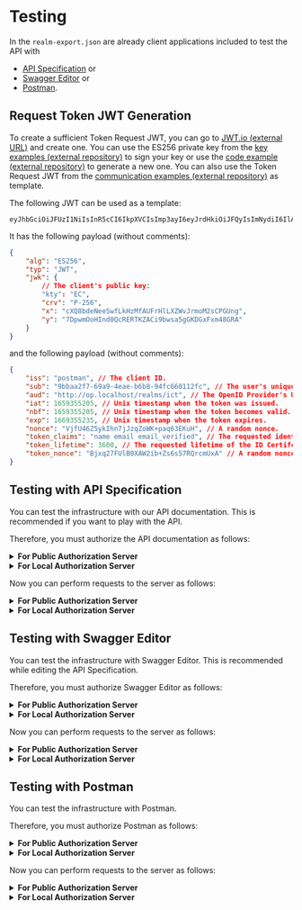 # Testing

In the `realm-export.json` are already client applications included to test the API with

-   [API Specification](#testing-with-api-specification) or
-   [Swagger Editor](#testing-with-swagger-editor) or
-   [Postman](#testing-with-postman).

## Request Token JWT Generation

To create a sufficient Token Request JWT, you can go to [JWT.io (external URL)](https://jwt.io) and create one.
You can use the ES256 private key from the [key examples (external repository)](https://github.com/JonasPrimbs/draft-ietf-mla-oidc/tree/main/examples/key-examples.md#private-key) to sign your key or use the [code example (external repository)](https://github.com/JonasPrimbs/draft-ietf-mla-oidc/tree/main/examples/code-examples.md#key-pair-generation-and-export) to generate a new one.
You can also use the Token Request JWT from the [communication examples (external repository)](https://github.com/JonasPrimbs/draft-ietf-mla-oidc/tree/main/examples/communication-examples.md#token-request) as template.

The following JWT can be used as a template:

```jwt
eyJhbGciOiJFUzI1NiIsInR5cCI6IkpXVCIsImp3ayI6eyJrdHkiOiJFQyIsImNydiI6IlAtMjU2IiwieCI6ImNYUThiZGVOZWVTd2ZMa0h6TWZBVUZySGxMWFpXdkpybW9NMnNDUEdVbmciLCJ5IjoiN0Rwd21Pb0hJbmQwUWNSRVJUS1pBQ2k5YndzYTVnR0tER3hGeG00OEdSQSJ9fQ.eyJpc3MiOiJwb3N0bWFuIiwic3ViIjoiOWJiYWEyZjctNjlhOS00ZWFlLWI2YjgtOTRmYzY2MDExMmZjIiwiYXVkIjoiaHR0cDovL29wLmxvY2FsaG9zdC9yZWFsbXMvcmlkdCIsImlhdCI6MTY1OTM1NTIwNSwibmJmIjoxNjU5MzU1MjA1LCJleHAiOjE2NjkzNTUyMzUsIm5vbmNlIjoiVmpmVTQ2WjV5a0lobjdqSnpxWm9XSytwYXE2M0VLdUgiLCJ0b2tlbl9jbGFpbXMiOiJuYW1lIGVtYWlsIGVtYWlsX3ZlcmlmaWVkIiwidG9rZW5fbGlmZXRpbWUiOjM2MDAsInRva2VuX25vbmNlIjoiQmp4cTI3RlVsQjBYQVcyaWIrWnM2czU3UlFyY21VeEEifQ.BrfJYyrU1bZVWRawXO3Jowic3H84RaIzZDp_e8obviBlLLaq09tAnSUuVGLJ2hw4EIw1enALLtk_F5ZwEMqLlQ
```

It has the following payload (without comments):

```json
{
    "alg": "ES256",
    "typ": "JWT",
    "jwk": {
        // The client's public key:
        "kty": "EC",
        "crv": "P-256",
        "x": "cXQ8bdeNeeSwfLkHzMfAUFrHlLXZWvJrmoM2sCPGUng",
        "y": "7DpwmOoHInd0QcRERTKZACi9bwsa5gGKDGxFxm48GRA"
    }
}
```

and the following payload (without comments):

```json
{
    "iss": "postman", // The client ID.
    "sub": "9bbaa2f7-69a9-4eae-b6b8-94fc660112fc", // The user's unique identifier. In Keycloak, this is a UUID which is displayed in the Users menu.
    "aud": "http://op.localhost/realms/ict", // The OpenID Provider's URL = issuer of the ID Certifcation Token.
    "iat": 1659355205, // Unix timestamp when the token was issued.
    "nbf": 1659355205, // Unix timestamp when the token becomes valid.
    "exp": 1669355235, // Unix timestamp when the token expires.
    "nonce": "VjfU46Z5ykIhn7jJzqZoWK+paq63EKuH", // A random nonce.
    "token_claims": "name email email_verified", // The requested identity claims for the ID Certifcation Token.
    "token_lifetime": 3600, // The requested lifetime of the ID Certifcation Token.
    "token_nonce": "Bjxq27FUlB0XAW2ib+Zs6s57RQrcmUxA" // A random nonce to set into the ID Certifcation Token.
}
```

## Testing with API Specification

You can test the infrastructure with our API documentation.
This is recommended if you want to play with the API.

Therefore, you must authorize the API documentation as follows:

<details>
  <summary><b>For Public Authorization Server</b></summary>

1. Open your browser and navigate to the [API documentation (external URL)](https://api.oidc-e2e.primbs.dev/).
2. Click _Authorize_.
3. Scroll down to the authorization **oauth2_public**.
4. Enter the _client_id_ `api` and _Select all_ scopes.
5. Click _Authorize_ and _Sign In_ with your test user.
6. Click _Close_.

</details>
<details>
  <summary><b>For Local Authorization Server</b></summary>

1. Open your browser and navigate to the [API documentation (external URL)](https://api.oidc-e2e.primbs.dev/).
2. Click _Authorize_.
3. Scroll down to the authorization **oauth2_local**.
4. Enter the _client_id_ `api` and _Select all_ scopes.
5. Click _Authorize_ and _Sign In_ with your test user.
6. Click _Close_.

</details>

Now you can perform requests to the server as follows:

<details>
  <summary><b>For Public Authorization Server</b></summary>

1. Make sure that the server starting with URL `https://op.oidc-e2e.primbs.dev/...` is selected.
2. Open the _POST /_ Endpoint.
3. Click _Try it out_.
4. Paste a sufficient Token Request JWT to the _Request Body_.
5. Click _Execute_ to send the request.

</details>
<details>
  <summary><b>For Local Authorization Server</b></summary>

1. Make sure that the server starting with URL `http://op.localhost/...` is selected.
2. Open the _POST /_ Endpoint.
3. Click _Try it out_.
4. Paste a sufficient Token Request JWT to the _Request Body_.
5. Click _Execute_ to send the request.

</details>

## Testing with Swagger Editor

You can test the infrastructure with Swagger Editor.
This is recommended while editing the API Specification.

Therefore, you must authorize Swagger Editor as follows:

<details>
  <summary><b>For Public Authorization Server</b></summary>

1. Open your browser and navigate to the [Swagger Editor (external URL)](https://editor.swagger.io/).
2. Click _Authorize_.
3. Scroll down to the authorization **oauth2_public**.
4. Enter the _client_id_ `swagger` and _Select all_ scopes.
5. Click _Authorize_ and _Sign In_ with your test user.
6. Click _Close_.

</details>
<details>
  <summary><b>For Local Authorization Server</b></summary>

1. Open your browser and navigate to the [Swagger Editor (external URL)](https://editor.swagger.io/).
2. Click _Authorize_.
3. Scroll down to the authorization **oauth2_local**.
4. Enter the _client_id_ `swagger` and _Select all_ scopes.
5. Click _Authorize_ and _Sign In_ with your test user.
6. Click _Close_.

</details>

Now you can perform requests to the server as follows:

<details>
  <summary><b>For Public Authorization Server</b></summary>

1. Make sure that the server starting with URL `https://op.oidc-e2e.primbs.dev/...` is selected.
2. Open the _POST /_ Endpoint.
3. Click _Try it out_.
4. Paste a sufficient Token Request JWT to the _Request Body_.
5. Click _Execute_ to send the request.

</details>
<details>
  <summary><b>For Local Authorization Server</b></summary>

1. Make sure that the server starting with URL `http://op.localhost/...` is selected.
2. Open the _POST /_ Endpoint.
3. Click _Try it out_.
4. Paste a sufficient Token Request JWT to the _Request Body_.
5. Click _Execute_ to send the request.

</details>

## Testing with Postman

You can test the infrastructure with Postman.

Therefore, you must authorize Postman as follows:

<details>
  <summary><b>For Public Authorization Server</b></summary>

1. Open a new Tab and go to the _Authorization_ tab.
2. As _Type_, select `OAuth 2.0`.
3. In _Configure New Token_ > _Configuration Options_ insert the following values:
    - _Grant Type_: `Authorization Code (With PKCE)`
    - _Callback URL_: `https://oauth.pstmn.io/v1/callback` and tick _Authorize using browser_.
    - _Auth URL_: `https://op.oidc-e2e.primbs.dev/realms/ict/protocol/openid-connect/auth`
    - _Access Token URL_: `https://op.oidc-e2e.primbs.dev/realms/ict/protocol/openid-connect/token`
    - _Client ID_: `postman`
4. Click _Get New Access Token_.
5. _Sign In_ to your test user account, if requested.
6. Click _Use Token_.

</details>

<details>
  <summary><b>For Local Authorization Server</b></summary>

1. Open a new Tab and go to the _Authorization_ tab.
2. As _Type_, select `OAuth 2.0`.
3. In _Configure New Token_ > _Configuration Options_ insert the following values:
    - _Grant Type_: `Authorization Code (With PKCE)`
    - _Callback URL_: `https://oauth.pstmn.io/v1/callback` and tick _Authorize using browser_.
    - _Auth URL_: `http://op.localhost/realms/ict/protocol/openid-connect/auth`
    - _Access Token URL_: `http://op.localhost/realms/ict/protocol/openid-connect/token`
    - _Client ID_: `postman`
4. Click _Get New Access Token_.
5. _Sign In_ to your test user account, if requested.
6. Click _Use Token_.

</details>

Now you can perform requests to the server as follows:

<details>
  <summary><b>For Public Authorization Server</b></summary>

1. Select the HTTP Method _POST_.
2. Insert the URL `https://op.oidc-e2e.primbs.dev/realms/ict/protocol/openid-connect/userinfo/ict`.
3. Go to the _Body_ tab and insert the Token Request JWT as _raw_.
4. Click _Send_.

</details>

<details>
  <summary><b>For Local Authorization Server</b></summary>

1. Select the HTTP Method _POST_.
2. Insert the URL `http://op.localhost/realms/ict/protocol/openid-connect/userinfo/ict`.
3. Go to the _Body_ tab and insert the Token Request JWT as _raw_.
4. Click _Send_.

</details>
